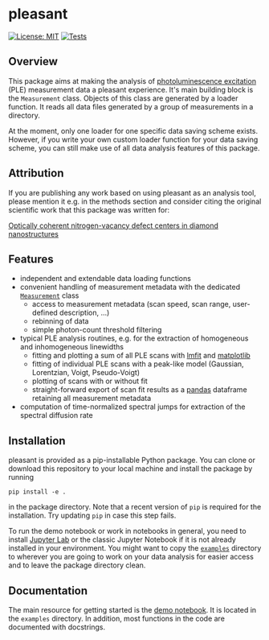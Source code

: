 # pleasant

[![License: MIT](https://img.shields.io/badge/License-MIT-yellow.svg)](https://opensource.org/licenses/MIT)
[![Tests](https://github.com/Integrated-Quantum-Photonics-Group/pleasant/workflows/Tests/badge.svg)](https://github.com/Integrated-Quantum-Photonics-Group/pleasant/actions?workflow=Tests)

## Overview

This package aims at making the analysis of [photoluminescence excitation](https://en.wikipedia.org/wiki/Photoluminescence_excitation) (PLE)
measurement data a pleasant experience.
It's main building block is the `Measurement` class. Objects of this class are generated by a loader function.
It reads all data files generated by a group of measurements in a directory.

At the moment, only one loader for one specific data saving scheme exists.
However, if you write your own custom loader function for your data saving scheme,
you can still make use of all data analysis features of this package.

## Attribution

If you are publishing any work based on using pleasant as an analysis tool, please mention it e.g. in the methods section
and consider citing the original scientific work that this package was written for:

[Optically coherent nitrogen-vacancy defect centers in diamond nanostructures](https://arxiv.org/abs/2203.05605)

## Features

- independent and extendable data loading functions
- convenient handling of measurement metadata with the dedicated [`Measurement`](src/pleasant/measurement.py) class
  - access to measurement metadata (scan speed, scan range, user-defined description, ...)
  - rebinning of data
  - simple photon-count threshold filtering
- typical PLE analysis routines, e.g. for the extraction of homogeneous and inhomogeneous linewidths
  - fitting and plotting a sum of all PLE scans with [lmfit](https://lmfit.github.io/lmfit-py/) and [matplotlib](https://matplotlib.org)
  - fitting of individual PLE scans with a peak-like model (Gaussian, Lorentzian, Voigt, Pseudo-Voigt)
  - plotting of scans with or without fit
  - straight-forward export of scan fit results as a [pandas](https://pandas.pydata.org) dataframe retaining all measurement metadata
- computation of time-normalized spectral jumps for extraction of the spectral diffusion rate

## Installation

pleasant is provided as a pip-installable Python package. You can clone or download this repository to your
local machine and install the package by running

`pip install -e .`

in the package directory. Note that a recent version of `pip` is required for the installation. Try updating `pip`
in case this step fails.

To run the demo notebook or work in notebooks in general, you need to install
[Jupyter Lab](https://jupyter.org/install) or the classic Jupyter Notebook if it is not already installed in your
environment. You might want to copy the [`examples`](examples/) directory to wherever you are going to work
on your data analysis for easier access and to leave the package directory clean.

## Documentation

The main resource for getting started is the [demo notebook](examples/demo.ipynb). It is located in the `examples` directory.
In addition, most functions in the code are documented with docstrings.

